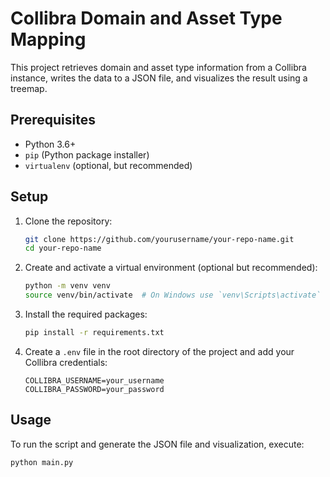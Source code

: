 # Collibra Domain and Asset Type Mapping

This project retrieves domain and asset type information from a Collibra instance, writes the data to a JSON file, and visualizes the result using a treemap.

## Prerequisites

- Python 3.6+
- `pip` (Python package installer)
- `virtualenv` (optional, but recommended)

## Setup

1. Clone the repository:
    ```sh
    git clone https://github.com/yourusername/your-repo-name.git
    cd your-repo-name
    ```

2. Create and activate a virtual environment (optional but recommended):
    ```sh
    python -m venv venv
    source venv/bin/activate  # On Windows use `venv\Scripts\activate`
    ```

3. Install the required packages:
    ```sh
    pip install -r requirements.txt
    ```

4. Create a `.env` file in the root directory of the project and add your Collibra credentials:
    ```env
    COLLIBRA_USERNAME=your_username
    COLLIBRA_PASSWORD=your_password
    ```

## Usage

To run the script and generate the JSON file and visualization, execute:
```sh
python main.py
